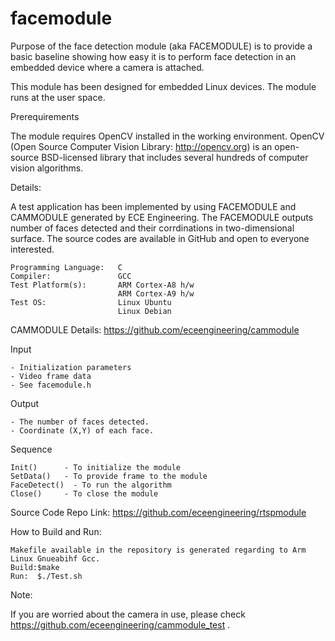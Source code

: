 # facemodule
Purpose of the face detection module (aka FACEMODULE) is to provide a basic baseline showing how easy it is to perform face detection in an embedded device where a camera is attached.

This module has been designed for embedded Linux devices. The module runs at the user space.

Prerequirements

The module requires OpenCV installed in the working environment. OpenCV (Open Source Computer Vision Library: http://opencv.org) is an open-source BSD-licensed library that includes several hundreds of computer vision algorithms. 

Details:

A test application has been implemented by using FACEMODULE and CAMMODULE generated by ECE Engineering. The FACEMODULE outputs number of faces detected and their corrdinations in two-dimensional surface. The source codes are available in GitHub and open to everyone interested.

    Programming Language:   C
    Compiler:               GCC
    Test Platform(s):       ARM Cortex-A8 h/w
                            ARM Cortex-A9 h/w
    Test OS:                Linux Ubuntu
                            Linux Debian

  CAMMODULE Details: https://github.com/eceengineering/cammodule
  
  Input
  
    - Initialization parameters
    - Video frame data
    - See facemodule.h
    
  Output
  
    - The number of faces detected.
    - Coordinate (X,Y) of each face.
    
  Sequence
  
    Init()      - To initialize the module 
    SetData()   - To provide frame to the module
    FaceDetect()  - To run the algorithm
    Close()     - To close the module	
  
  Source Code Repo Link: https://github.com/eceengineering/rtspmodule

  How to Build and Run:
  
    Makefile available in the repository is generated regarding to Arm Linux Gnueabihf Gcc.
    Build:$make
    Run:  $./Test.sh
    
  Note:
  
  If you are worried about the camera in use, please check https://github.com/eceengineering/cammodule_test .
